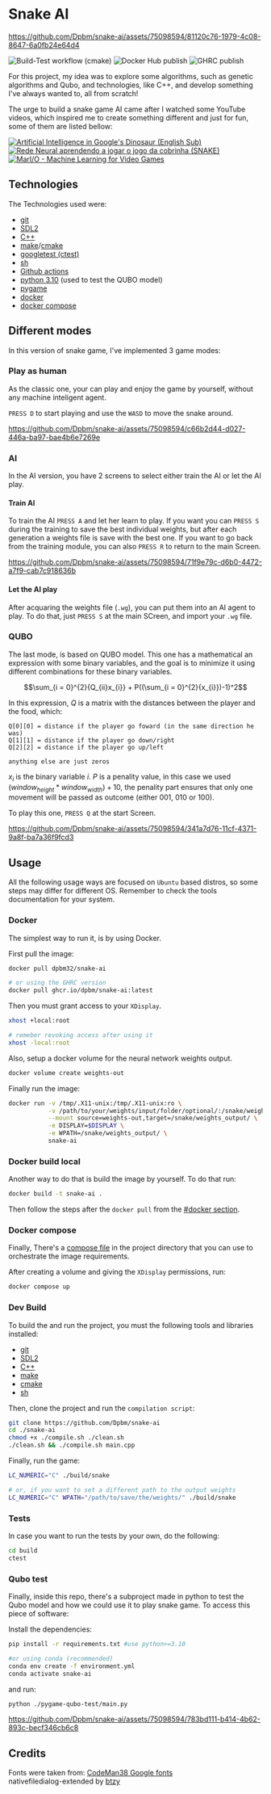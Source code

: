 # Snake AI




https://github.com/Dpbm/snake-ai/assets/75098594/81120c76-1979-4c08-8647-6a0fb24e64d4




![Build-Test workflow (cmake)](https://github.com/Dpbm/snake-ai/actions/workflows/cmake-build-test.yml/badge.svg)
![Docker Hub publish](https://github.com/Dpbm/snake-ai/actions/workflows/dockerhub.yml/badge.svg)
![GHRC publish](https://github.com/Dpbm/snake-ai/actions/workflows/ghrc.yml/badge.svg)

For this project, my idea was to explore some algorithms, such as genetic algorithms and Qubo, and 
technologies, like C++, and develop something I've always wanted to, all from scratch! 

The urge to build a snake game AI came after I watched some YouTube videos, which inspired me to create something different and just for fun, some of them are listed bellow:

[![Artificial Intelligence in Google's Dinosaur (English Sub)](https://img.youtube.com/vi/P7XHzqZjXQs/0.jpg)](https://youtu.be/P7XHzqZjXQs)
[![Rede Neural aprendendo a jogar o jogo da cobrinha (SNAKE)
](https://img.youtube.com/vi/awz1ghokP3k/0.jpg)](https://youtu.be/awz1ghokP3k)
[![MarI/O - Machine Learning for Video Games](https://img.youtube.com/vi/qv6UVOQ0F44/0.jpg)](https://youtu.be/qv6UVOQ0F44)


## Technologies

The Technologies used were:

* [git](https://git-scm.com/)
* [SDL2](https://www.libsdl.org/)
* [C++](https://isocpp.org/)
* [make](https://www.gnu.org/software/make/)/[cmake](https://cmake.org/)
* [googletest (ctest)](https://google.github.io/googletest/)
* [sh](https://www.gnu.org/software/bash/)
* [Github actions](https://docs.github.com/en/actions)
* [python 3.10](https://www.python.org/) (used to test the QUBO model)
* [pygame](https://www.pygame.org/)
* [docker](https://www.docker.com/)
* [docker compose](https://docs.docker.com/compose/)


## Different modes

In this version of snake game, I've implemented 3 game modes:

### Play as human

As the classic one, your can play and enjoy the game by yourself, without any machine inteligent agent.

`PRESS D` to start playing and use the `WASD` to move the snake around.



https://github.com/Dpbm/snake-ai/assets/75098594/c66b2d44-d027-446a-ba97-bae4b6e7269e



### AI

In the AI version, you have 2 screens to select either train the AI or let the AI play.

#### Train AI
To train the AI `PRESS A` and let her learn to play. If you want you can `PRESS S` during the training to save the best individual weights, but after each generation a weights file is save with the best one. If you want to go back from the training module, you can also `PRESS R` to return to the main Screen.



https://github.com/Dpbm/snake-ai/assets/75098594/71f9e79c-d6b0-4472-a7f9-cab7c918636b



#### Let the AI play

After acquaring the weights file (`.wg`), you can put them into an AI agent to play. To do that, just `PRESS S` at the main SCreen, and import your `.wg` file.


### QUBO

The last mode, is based on QUBO model. This one has a mathematical an expression with some binary variables, and the goal is to minimize it using different combinations for these binary variables.

$$\sum_{i = 0}^{2}{Q_{ii}x_{i}} + P((\sum_{i = 0}^{2}{x_{i}})-1)^2$$

In this expression, $Q$ is a matrix with the distances between the player and the food, which:

```
Q[0][0] = distance if the player go foward (in the same direction he was)
Q[1][1] = distance if the player go down/right 
Q[2][2] = distance if the player go up/left

anything else are just zeros
```

$x_i$ is the binary variable $i$. $P$ is a penality value, in this case we used $(window_{height}*window_{width}) + 10$, the penality part ensures that only one movement will be passed as outcome (either $001$, $010$ or $100$).

To play this one, `PRESS Q` at the start Screen.



https://github.com/Dpbm/snake-ai/assets/75098594/341a7d76-11cf-4371-9a8f-ba7a36f9fcd3



## Usage

All the following usage ways are focused on `Ubuntu` based distros, so some steps may differ for different OS. Remember to check the tools documentation for your system. 

### Docker

The simplest way to run it, is by using Docker. 

First pull the image:
```bash
docker pull dpbm32/snake-ai

# or using the GHRC version
docker pull ghcr.io/dpbm/snake-ai:latest
```

Then you must grant access to your `XDisplay`.

```bash
xhost +local:root

# remeber revoking access after using it
xhost -local:root
```

Also, setup a docker volume for the neural network weights output.

```bash
docker volume create weights-out
```

Finally run the image:

```bash
docker run -v /tmp/.X11-unix:/tmp/.X11-unix:ro \
           -v /path/to/your/weights/input/folder/optional/:/snake/weights_input/ \
           --mount source=weights-out,target=/snake/weights_output/ \
           -e DISPLAY=$DISPLAY \
           -e WPATH=/snake/weights_output/ \
           snake-ai
```

### Docker build local

Another way to do that is build the image by yourself. To do that run:

```bash
docker build -t snake-ai .
```

Then follow the steps after the `docker pull` from the [#docker section](#docker).

### Docker compose

Finally, There's a [compose file](compose.yaml) in the project directory that you can use to orchestrate the image requirements. 

After creating a volume and giving the `XDisplay` permissions, run:

```bash
docker compose up
```

### Dev Build

To build the and run the project, you must the following tools and libraries installed:

* [git](https://git-scm.com/)
* [SDL2](https://www.libsdl.org/)
* [C++](https://isocpp.org/)
* [make](https://www.gnu.org/software/make/)
* [cmake](https://cmake.org/)
* [sh](https://www.gnu.org/software/bash/)

Then, clone the project and run the `compilation script`:

```bash
git clone https://github.com/Dpbm/snake-ai
cd ./snake-ai
chmod +x ./compile.sh ./clean.sh
./clean.sh && ./compile.sh main.cpp
```

Finally, run the game:

```bash
LC_NUMERIC="C" ./build/snake

# or, if you want to set a different path to the output weights
LC_NUMERIC="C" WPATH="/path/to/save/the/weights/" ./build/snake

```


### Tests

In case you want to run the tests by your own, do the following:

```bash
cd build
ctest
```

### Qubo test

Finally, inside this repo, there's a subproject made in python to test the Qubo model and how we could use it to play snake game.
To access this piece of software:

Install the dependencies: 

```bash
pip install -r requirements.txt #use python>=3.10

#or using conda (recommended)
conda env create -f environment.yml
conda activate snake-ai
```

and run:

```bash
python ./pygame-qubo-test/main.py
```



https://github.com/Dpbm/snake-ai/assets/75098594/783bd111-b414-4b62-893c-becf346cb6c8



## Credits

Fonts were taken from: [CodeMan38 Google fonts](https://fonts.google.com/specimen/Press+Start+2P)\
nativefiledialog-extended by [btzy](https://github.com/btzy/nativefiledialog-extended)

